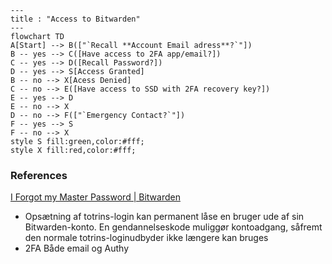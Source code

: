 
```mermaid
---
title : "Access to Bitwarden"
---
flowchart TD
A[Start] --> B(["`Recall **Account Email adress**?`"])
B -- yes --> C([Have access to 2FA app/email?])
C -- yes --> D([Recall Password?])
D -- yes --> S[Access Granted] 
B -- no --> X[Acess Denied]
C -- no --> E([Have access to SSD with 2FA recovery key?])
E -- yes --> D
E -- no --> X
D -- no --> F(["`Emergency Contact?`"])
F -- yes --> S
F -- no --> X
style S fill:green,color:#fff;
style X fill:red,color:#fff;
```

### References
[I Forgot my Master Password \| Bitwarden](https://bitwarden.com/help/forgot-master-password/)
* Opsætning af totrins-login kan permanent låse en bruger ude af sin Bitwarden-konto. En gendannelseskode muliggør kontoadgang, såfremt den normale totrins-loginudbyder ikke længere kan bruges
* 2FA Både email og Authy